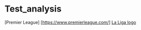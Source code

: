 # Test_analysis

[Premier League] [https://www.premierleague.com/]
[La Liga logo](https://assets.laliga.com/assets/logos/laliga-v/laliga-v-300x300.jpg)

